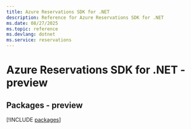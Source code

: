 ```yaml
---
title: Azure Reservations SDK for .NET
description: Reference for Azure Reservations SDK for .NET
ms.date: 08/27/2025
ms.topic: reference
ms.devlang: dotnet
ms.service: reservations
---
```

# Azure Reservations SDK for .NET - preview
## Packages - preview
[!INCLUDE [packages](reservations-index.md)]